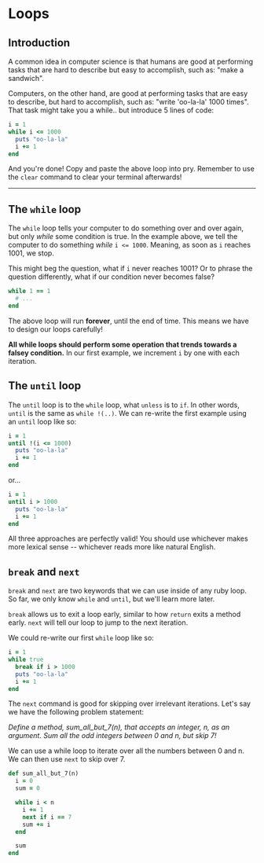 # Loops

## Introduction

A common idea in computer science is that humans are good at performing tasks that are hard to describe but easy to accomplish, such as: "make a sandwich".

Computers, on the other hand, are good at performing tasks that are easy to describe, but hard to accomplish, such as: "write 'oo-la-la' 1000 times". That task might take you a while.. but introduce 5 lines of code:

```ruby
i = 1
while i <= 1000
  puts "oo-la-la"
  i += 1
end
```

And you're done! Copy and paste the above loop into pry. Remember to use the `clear` command to clear your terminal afterwards!

[Loops]: https://www.codecademy.com/courses/ruby-beginner-en-XYcN1/0/1?curriculum_id=5059f8619189a5000201fbcb

---

## The `while` loop

The `while` loop tells your computer to do something over and over again, but only *while* some condition is true. In the example above, we tell the computer to do something *while* `i <= 1000`. Meaning, as soon as `i` reaches 1001, we stop.

This might beg the question, what if `i` never reaches 1001? Or to phrase the question differently, what if our condition never becomes false?

```ruby
while 1 == 1
  # ...
end
```

The above loop will run **forever**, until the end of time. This means we have to design our loops carefully!

**All while loops should perform some operation that trends towards a falsey condition.** In our first example, we increment `i` by one with each iteration.

## The `until` loop

The `until` loop is to the `while` loop, what `unless` is to `if`. In other words, `until` is the same as `while !(..)`. We can re-write the first example using an `until` loop like so:

```ruby
i = 1
until !(i <= 1000)
  puts "oo-la-la"
  i += 1
end
```

or...

```ruby
i = 1
until i > 1000
  puts "oo-la-la"
  i += 1
end
```

All three approaches are perfectly valid! You should use whichever makes more lexical sense -- whichever reads more like natural English.

## `break` and `next`

`break` and `next` are two keywords that we can use inside of any ruby loop. So far, we only know `while` and `until`, but we'll learn more later.

`break` allows us to exit a loop early, similar to how `return` exits a method early. `next` will tell our loop to jump to the next iteration.

We could re-write our first `while` loop like so:

```ruby
i = 1
while true
  break if i > 1000
  puts "oo-la-la"
  i += 1
end
```

The `next` command is good for skipping over irrelevant iterations. Let's say we have the following problem statement:

  *Define a method, sum_all_but_7(n), that accepts an integer, n, as an argument. Sum all the odd integers between 0 and n, but skip 7!*

We can use a while loop to iterate over all the numbers between 0 and n. We can then use `next` to skip over 7.

```ruby
def sum_all_but_7(n)
  i = 0
  sum = 0

  while i < n
    i += 1
    next if i == 7
    sum += i
  end

  sum
end
```
